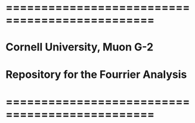 # =============================================== #
#																									#
#					Cornell University, Muon G-2						#
#																									#
# 		Repository for the Fourrier Analysis				#
#																									#
# =============================================== #
